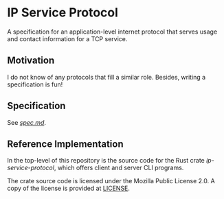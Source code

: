 # IP Service Protocol

A specification for an application-level internet protocol that serves usage and contact information for a TCP service.

## Motivation

I do not know of any protocols that fill a similar role. Besides, writing a specification is fun!

## Specification

See [*spec.md*](./spec.md).

## Reference Implementation

In the top-level of this repository is the source code for the Rust crate *ip-service-protocol*, which offers client and server CLI programs.

The crate source code is licensed under the Mozilla Public License 2.0. A copy of the license is provided at [LICENSE](./LICENSE).
